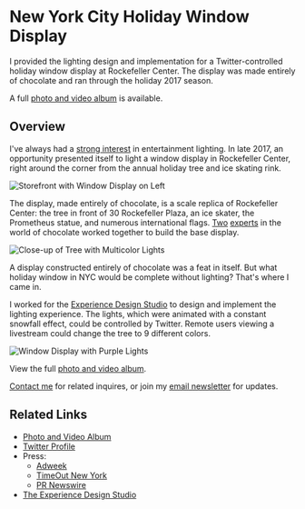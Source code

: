 # New York City Holiday Window Display

I provided the lighting design and implementation for a Twitter-controlled holiday window display at Rockefeller Center. The display was made entirely of chocolate and ran through the holiday 2017 season. 

A full [photo and video album](https://photos.app.goo.gl/rTm7S0vim23okgH83) is available. 

## Overview

I've always had a [strong interest](https://gregyeutter.com/christmas/) in entertainment lighting. In late 2017, an opportunity presented itself to light a window display in Rockefeller Center, right around the corner from the annual holiday tree and ice skating rink.

![Storefront with Window Display on Left](https://yeutter.files.wordpress.com/2018/01/img_20171201_141011.jpg "Storefront with Window Display on Left")

The display, made entirely of chocolate, is a scale replica of Rockefeller Center: the tree in front of 30 Rockefeller Plaza, an ice skater, the Prometheus statue, and numerous international flags. [Two](https://www.thechocolategenius.com) [experts](http://fortune.com/2016/11/30/chocolate-chef-godiva/) in the world of chocolate worked together to build the base display.

![Close-up of Tree with Multicolor Lights](https://yeutter.files.wordpress.com/2018/01/img_20171207_200319.jpg "Close-up of Tree with Multicolor Lights")

A display constructed entirely of chocolate was a feat in itself. But what holiday window in NYC would be complete without lighting? That's where I came in.

I worked for the [Experience Design Studio](http://madebyxds.com/) to design and implement the lighting experience. The lights, which were animated with a constant snowfall effect, could be controlled by Twitter. Remote users viewing a livestream could change the tree to 9 different colors.

![Window Display with Purple Lights](https://yeutter.files.wordpress.com/2018/01/img_20171201_140324.jpg "Window Display with Purple Lights")

View the full [photo and video album](https://photos.app.goo.gl/rTm7S0vim23okgH83). 

[Contact me](https://gregyeutter.com/contact/) for related inquires, or join my [email newsletter](https://goo.gl/forms/FVpO8AsXp6zCUUA72) for updates.

## Related Links
* [Photo and Video Album](https://photos.app.goo.gl/rTm7S0vim23okgH83)
* [Twitter Profile](https://twitter.com/GodivaTree?lang=en)
* Press:
    * [Adweek](http://www.adweek.com/brand-marketing/behind-the-scenes-with-godivas-solid-chocolate-christmas-tree/)
    * [TimeOut New York](https://www.timeout.com/new-york-kids/blog/a-massive-7-5-ft-godiva-chocolate-tree-is-coming-to-rockefeller-center-112717)
    * [PR Newswire](https://www.prnewswire.com/news-releases/godiva-chocolatier-lights-up-the-holidays-with-first-interactive-social-christmas-tree-made-of-chocolate-300563719.html)
* [The Experience Design Studio](http://madebyxds.com/)